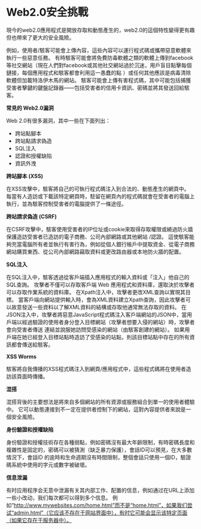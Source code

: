 # Web2.0安全挑戰

現今的web2.0應用程式是開放存取和動態產生的，web2.0的這個特性變得更有趣但也帶來了更大的安全風險。

例如，使用者/駭客可能會上傳內容，這些內容可以運行程式碼或攜帶惡意軟體來執行一些惡意任務。 有時駭客可能會將免費防毒軟體之類的軟體上傳到facebook等社交網站（現在人們對facebook或其他社交網站過於沉迷，用戶盲目點擊每個鏈接，每個應用程式和駭客都會利用這一愚蠢的點 ）或任何其他應該是病毒清除軟體但加載特洛伊木馬的網站。 駭客可能會上傳有害程式碼，其中可能包括捕獲受害者擊鍵的鍵盤記錄器——包括受害者的信用卡資訊、密碼並將其發送回給駭客。

**常見的 Web2.0漏洞**

Web 2.0有很多漏洞，其中一些在下面列出：

* 跨站點腳本&#x20;
* 跨站點請求偽造
* SQL注入
* 認證和授權缺陷
* 資訊外洩

**跨站腳本 (XSS)**

在XSS攻擊中，駭客將自己的可執行程式碼注入到合法的、動態產生的網頁中。 每當有人造訪或下載該特定網頁時，駐留在網頁內的程式碼就會在受害者的電腦上執行，並為駭客控制受害者的電腦提供了一條途徑。

**跨站請求偽造 (CSRF)**

在CSRF攻擊中，駭客使用受害者的IP位址或cookie來取得存取權限或繞過防火牆保護造訪受害者已造訪的電子商務、公司內部網路或其他網站 /認證。 這使駭客能夠充當電腦所有者並執行有害行為，例如從個人銀行帳戶中提取資金、從電子商務網站購買東西、從公司內部網路竊取資料或更改路由器或本地防火牆的配置。

**SQL注入**

在SQL注入中，駭客透過從客戶端插入應用程式的輸入資料或「注入」他自己的SQL查詢。 攻擊者不僅可以存取客戶端 Web 應用程式和資料庫，還取決於攻擊者可以存取作業系統的資料庫。 在Xpath注入中，攻擊者更改XML查詢以實現其目標。 當客戶端向網站提供輸入時，會為XML資料建立Xpath查詢，因此攻擊者可以故意發送一些資料以了解XML資料的結構或存取他通常無法存取的資料。 在JSON注入中，攻擊者將惡意JavaScript程式碼注入客戶端網站的JSON中，當用戶端以經過驗證的使用者身分登入目標網站（攻擊者想要入侵的網站）時，攻擊者會向受害者傳送 連結並說服她訪問受感染的網站（由駭客創建的網站）。 如果用戶端在她已經登入目標站點時造訪了受感染的站點，則該目標站點中存在的所有資訊都會傳送給駭客。

**XSS Worms**

駭客將自我傳播的XSS程式碼注入到網頁/應用程式中，這些程式碼將在使用者造訪該頁面時傳播。

**混搭**

混搭背後的主要想法是將來自多個網站的所有資源或服務組合到單一的使用者體驗中。 它可以動態連接到不一定在提供者控制下的網站，這對內容提供者來說是一個安全風險。

**身份驗證和授權缺陷**

身份驗證和授權技術存在各種弱點，例如密碼沒有最大年齡限制，有時密碼長度和複雜性是固定的，密碼可以被猜測（缺乏暴力保護），會話ID可以預見，在大多數情況下，會話ID 的逾時和生命週期沒有時間限制，整個會話只使用一個ID，驗證碼系統中使用的字元或數字被破壞。

**信息泄漏**

有时应用程序会无意中泄漏有关其内部工作、配置的信息，例如通过在URL上添加一些小改动，我们每次都可以得到多个信息。 例如“http://www.mywebsites.com/home.html”而不是“home.html”，如果我们尝试“admin.html”（它应该不存在于网站界面中），有时它可能会显示该特定页面（如果它存在于服务器中）。

